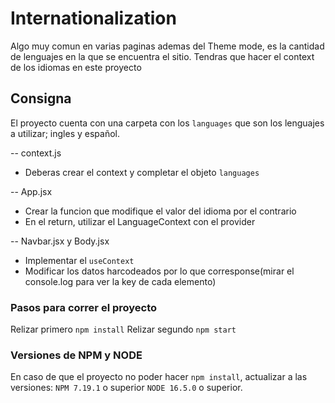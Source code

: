 # Internationalization

Algo muy comun en varias paginas ademas del Theme mode, es la cantidad de lenguajes en la que se encuentra el sitio. Tendras que hacer el context de los idiomas en este proyecto

## Consigna
El proyecto cuenta con una carpeta con los `languages` que son los lenguajes a utilizar; ingles y español.

-- context.js 
- Deberas crear el context y completar el objeto `languages`

-- App.jsx
- Crear la funcion que modifique el valor del idioma por el contrario
- En el return, utilizar el LanguageContext con el provider

-- Navbar.jsx y Body.jsx
- Implementar el `useContext`
- Modificar los datos harcodeados por lo que corresponse(mirar el console.log para ver la key de cada elemento)


### Pasos para correr el proyecto

Relizar primero `npm install`
Relizar segundo `npm start`

### Versiones de NPM y NODE
En caso de que el proyecto no poder hacer `npm install`, actualizar a las versiones:
`NPM 7.19.1` o superior
`NODE 16.5.0` o superior.